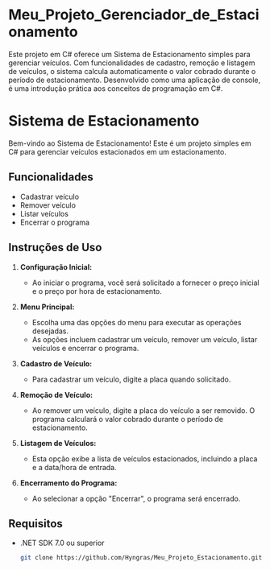 # Meu_Projeto_Gerenciador_de_Estacionamento
Este projeto em C# oferece um Sistema de Estacionamento simples para gerenciar veículos. Com funcionalidades de cadastro, remoção e listagem de veículos, o sistema calcula automaticamente o valor cobrado durante o período de estacionamento. Desenvolvido como uma aplicação de console, é uma introdução prática aos conceitos de programação em C#.
# Sistema de Estacionamento

Bem-vindo ao Sistema de Estacionamento! Este é um projeto simples em C# para gerenciar veículos estacionados em um estacionamento.

## Funcionalidades

- Cadastrar veículo
- Remover veículo
- Listar veículos
- Encerrar o programa

## Instruções de Uso

1. **Configuração Inicial:**
   - Ao iniciar o programa, você será solicitado a fornecer o preço inicial e o preço por hora de estacionamento.

2. **Menu Principal:**
   - Escolha uma das opções do menu para executar as operações desejadas.
   - As opções incluem cadastrar um veículo, remover um veículo, listar veículos e encerrar o programa.

3. **Cadastro de Veículo:**
   - Para cadastrar um veículo, digite a placa quando solicitado.

4. **Remoção de Veículo:**
   - Ao remover um veículo, digite a placa do veículo a ser removido. O programa calculará o valor cobrado durante o período de estacionamento.

5. **Listagem de Veículos:**
   - Esta opção exibe a lista de veículos estacionados, incluindo a placa e a data/hora de entrada.

6. **Encerramento do Programa:**
   - Ao selecionar a opção "Encerrar", o programa será encerrado.

## Requisitos

- .NET SDK 7.0 ou superior
  
  ```bash
  git clone https://github.com/Hyngras/Meu_Projeto_Estacionamento.git
    
